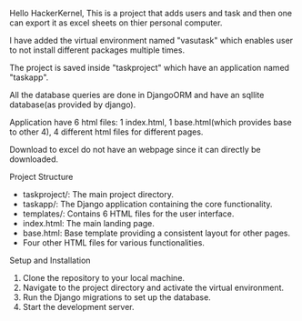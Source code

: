 Hello HackerKernel,
This is a project that adds users and task and then one can export it as excel sheets on thier personal computer.

I have added the virtual environment named "vasutask" which enables user to not install different packages multiple times.

The project is saved inside "taskproject" which have an application named "taskapp".

All the database queries are done in DjangoORM and have an sqllite database(as provided by django).

Application have 6 html files: 1 index.html, 1 base.html(which provides base to other 4), 4 different html files for different pages.

Download to excel do not have an webpage since it can directly be downloaded.

Project Structure
- taskproject/: The main project directory.
- taskapp/: The Django application containing the core functionality.
- templates/: Contains 6 HTML files for the user interface.
- index.html: The main landing page.
- base.html: Base template providing a consistent layout for other pages.
- Four other HTML files for various functionalities.


Setup and Installation
1. Clone the repository to your local machine.
2. Navigate to the project directory and activate the virtual environment.
3. Run the Django migrations to set up the database.
4. Start the development server.

